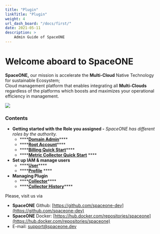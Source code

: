 ```yaml
---
title: "Plugin"
linkTitle: "Plugin"
weight: 4
url_dash_board: "/docs/first/" 
date: 2021-05-11
description: >
    Admin Guide of SpaceONE
---
```


# Welcome aboard to SpaceONE

**SpaceONE,** our mission is accelerate the **Multi-Cloud** Native Technology for sustainable Ecosystem;   
Cloud management platform that enables integrating all **Multi-Clouds** regardless of the platforms which boosts and maximizes your operational efficiency in management.

![](img/admin_guide_main_01.png)


### **Contents**

* **Getting started with the Role you assigned -** _SpaceONE has different roles by the authority._
    * \*\*\*\*[**Domain Admin**](getting-started/domain-admin.md)\*\*\*\*
    * \*\*\*\*[**Root Account**](getting-started/root-account.md)\*\*\*\*
    * \*\*\*\*[**Billing Quick Start**](getting-started/billing-quick-start.md)\*\*\*\*
    * \*\*\*\*[**Metric Collector Quick Start**](getting-started/metric-collector-quick-start.md) ****
* **Set up IAM & manage users**
    * \*\*\*\*[**User**](https://spaceone-dev.gitbook.io/user-guide/identity/user)\*\*\*\*
    * \*\*\*\*[**Profile**](etc/profile.md) ****
* **Managing Plugin**
    * \*\*\*\*[**Collector**](plugin/collector.md)\*\*\*\*
    * \*\*\*\*[**Collector History**](management/collector-history.md)\*\*\*\*



Please, visit us via

* **SpaceONE**  Github: [https://github.com/spaceone-dev](https://github.com/spaceone-dev)
* **SpaceONE**  Docker: [https://hub.docker.com/repositories/spaceone](https://hub.docker.com/repositories/spaceone)
* E-mail: support@spaceone.dev



